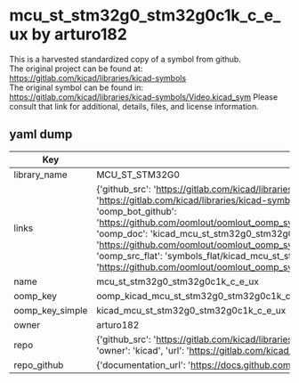 # mcu_st_stm32g0_stm32g0c1k_c_e_ux by arturo182  
This is a harvested standardized copy of a symbol from github.  
The original project can be found at:  
https://gitlab.com/kicad/libraries/kicad-symbols  
The original symbol can be found in:
https://gitlab.com/kicad/libraries/kicad-symbols/Video.kicad_sym
Please consult that link for additional, details, files, and license information.  
## yaml dump  
| Key | Value |  
| --- | --- |  
| library_name | MCU_ST_STM32G0 |  
| links | {'github_src': 'https://gitlab.com/kicad/libraries/kicad-symbols/Video.kicad_sym', 'github_src_repo': 'https://gitlab.com/kicad/libraries/kicad-symbols', 'oomp_bot': 'kicad_mcu_st_stm32g0_stm32g0c1k_c_e_ux/working', 'oomp_bot_github': 'https://github.com/oomlout/oomlout_oomp_symbol_bot/tree/main/kicad_mcu_st_stm32g0_stm32g0c1k_c_e_ux/working', 'oomp_doc': 'kicad_mcu_st_stm32g0_stm32g0c1k_c_e_ux/working', 'oomp_doc_github': 'https://github.com/oomlout/oomlout_oomp_symbol_doc/tree/main/kicad_mcu_st_stm32g0_stm32g0c1k_c_e_ux/working', 'oomp_src_flat': 'symbols_flat/kicad_mcu_st_stm32g0_stm32g0c1k_c_e_ux/working', 'oomp_src_flat_github': 'https://github.com/oomlout/oomlout_oomp_symbol_src/tree/main/kicad_mcu_st_stm32g0_stm32g0c1k_c_e_ux/working'} |  
| name | mcu_st_stm32g0_stm32g0c1k_c_e_ux |  
| oomp_key | oomp_kicad_mcu_st_stm32g0_stm32g0c1k_c_e_ux |  
| oomp_key_simple | kicad_mcu_st_stm32g0_stm32g0c1k_c_e_ux |  
| owner | arturo182 |  
| repo | {'github_src': 'https://gitlab.com/kicad/libraries/kicad-symbols/Video.kicad_sym', 'name': 'libraries/kicad-symbols', 'owner': 'kicad', 'url': 'https://gitlab.com/kicad/libraries/kicad-symbols'} |  
| repo_github | {'documentation_url': 'https://docs.github.com/rest/repos/repos#get-a-repository', 'message': 'Not Found'} |  

